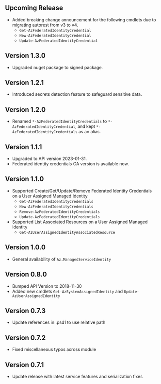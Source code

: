 <!--
    Please leave this section at the top of the change log.

    Changes for the upcoming release should go under the section titled "Upcoming Release", and should adhere to the following format:

    ## Upcoming Release
    * Overview of change #1
        - Additional information about change #1
    * Overview of change #2
        - Additional information about change #2
        - Additional information about change #2
    * Overview of change #3
    * Overview of change #4
        - Additional information about change #4

    ## YYYY.MM.DD - Version X.Y.Z (Previous Release)
    * Overview of change #1
        - Additional information about change #1
-->
## Upcoming Release
* Added breaking change announcement for the following cmdlets due to migrating autorest from v3 to v4.
  * `Get-AzFederatedIdentityCredential`
  * `New-AzFederatedIdentityCredential`
  * `Update-AzFederatedIdentityCredential`

## Version 1.3.0
* Upgraded nuget package to signed package.

## Version 1.2.1
* Introduced secrets detection feature to safeguard sensitive data.

## Version 1.2.0
* Renamed `*-AzFederatedIdentityCredentials` to `*-AzFederatedIdentityCredential`, and kept `*-AzFederatedIdentityCredentials` as an alias.

## Version 1.1.1
* Upgraded to API version 2023-01-31.
* Federated identity credentials GA version is available now.

## Version 1.1.0
* Supported Create/Get/Update/Remove Federated Identity Credentials on a User Assigned Managed Identity
  * `Get-AzFederatedIdentityCredentials`
  * `New-AzFederatedIdentityCredentials`
  * `Remove-AzFederatedIdentityCredentials`
  * `Update-AzFederatedIdentityCredentials`
* Supported List Associated Resources on a User Assigned Managed Identity
  * `Get-AzUserAssignedIdentityAssociatedResource`

## Version 1.0.0
* General availability of `Az.ManagedServiceIdentity`

## Version 0.8.0
* Bumped API Version to 2018-11-30
* Added new cmdlets `Get-AzSystemAssignedIdentity` and `Update-AzUserAssignedIdentity`

## Version 0.7.3
* Update references in .psd1 to use relative path

## Version 0.7.2
* Fixed miscellaneous typos across module

## Version 0.7.1
* Update release with latest service features and serialization fixes
